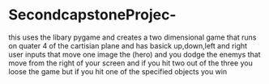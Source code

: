 # SecondcapstoneProjec-
this uses the libary pygame and creates a two dimensional game that runs on quater 4 of the cartisian plane and has basick up,down,left and right user inputs
that move one image the (hero) and you dodge the enemys that move from the right of your screen and if you hit two out of the three you loose the game but if you hit 
one of the specified objects you win 
